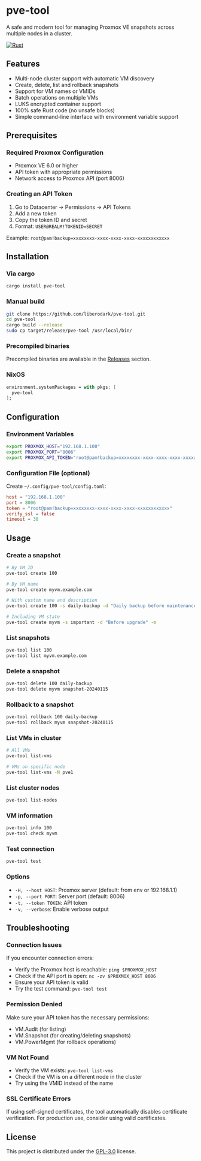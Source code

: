 # pve-tool

A safe and modern tool for managing Proxmox VE snapshots across multiple nodes in a cluster.

[![Rust](https://github.com/liberodark/pve-tool/actions/workflows/rust.yml/badge.svg)](https://github.com/liberodark/pve-tool/actions/workflows/rust.yml)

## Features

- Multi-node cluster support with automatic VM discovery
- Create, delete, list and rollback snapshots
- Support for VM names or VMIDs
- Batch operations on multiple VMs
- LUKS encrypted container support
- 100% safe Rust code (no unsafe blocks)
- Simple command-line interface with environment variable support

## Prerequisites

### Required Proxmox Configuration

- Proxmox VE 6.0 or higher
- API token with appropriate permissions
- Network access to Proxmox API (port 8006)

### Creating an API Token

1. Go to Datacenter → Permissions → API Tokens
2. Add a new token
3. Copy the token ID and secret
4. Format: `USER@REALM!TOKENID=SECRET`

Example: `root@pam!backup=xxxxxxxx-xxxx-xxxx-xxxx-xxxxxxxxxxxx`

## Installation

### Via cargo
```bash
cargo install pve-tool
```

### Manual build
```bash
git clone https://github.com/liberodark/pve-tool.git
cd pve-tool
cargo build --release
sudo cp target/release/pve-tool /usr/local/bin/
```

### Precompiled binaries
Precompiled binaries are available in the [Releases](https://github.com/liberodark/pve-tool/releases) section.

### NixOS
```nix
environment.systemPackages = with pkgs; [
  pve-tool
];
```

## Configuration

### Environment Variables

```bash
export PROXMOX_HOST="192.168.1.100"
export PROXMOX_PORT="8006"
export PROXMOX_API_TOKEN="root@pam!backup=xxxxxxxx-xxxx-xxxx-xxxx-xxxxxxxxxxxx"
```

### Configuration File (optional)

Create `~/.config/pve-tool/config.toml`:

```toml
host = "192.168.1.100"
port = 8006
token = "root@pam!backup=xxxxxxxx-xxxx-xxxx-xxxx-xxxxxxxxxxxx"
verify_ssl = false
timeout = 30
```

## Usage

### Create a snapshot

```bash
# By VM ID
pve-tool create 100

# By VM name
pve-tool create myvm.example.com

# With custom name and description
pve-tool create 100 -s daily-backup -d "Daily backup before maintenance"

# Including VM state
pve-tool create myvm -s important -d "Before upgrade" -m
```

### List snapshots

```bash
pve-tool list 100
pve-tool list myvm.example.com
```

### Delete a snapshot

```bash
pve-tool delete 100 daily-backup
pve-tool delete myvm snapshot-20240115
```

### Rollback to a snapshot

```bash
pve-tool rollback 100 daily-backup
pve-tool rollback myvm snapshot-20240115
```

### List VMs in cluster

```bash
# All VMs
pve-tool list-vms

# VMs on specific node
pve-tool list-vms -N pve1
```

### List cluster nodes

```bash
pve-tool list-nodes
```

### VM information

```bash
pve-tool info 100
pve-tool check myvm
```

### Test connection

```bash
pve-tool test
```

### Options
- `-H, --host HOST`: Proxmox server (default: from env or 192.168.1.1)
- `-p, --port PORT`: Server port (default: 8006)
- `-t, --token TOKEN`: API token
- `-v, --verbose`: Enable verbose output

## Troubleshooting

### Connection Issues
If you encounter connection errors:
- Verify the Proxmox host is reachable: `ping $PROXMOX_HOST`
- Check if the API port is open: `nc -zv $PROXMOX_HOST 8006`
- Ensure your API token is valid
- Try the test command: `pve-tool test`

### Permission Denied
Make sure your API token has the necessary permissions:
- VM.Audit (for listing)
- VM.Snapshot (for creating/deleting snapshots)
- VM.PowerMgmt (for rollback operations)

### VM Not Found
- Verify the VM exists: `pve-tool list-vms`
- Check if the VM is on a different node in the cluster
- Try using the VMID instead of the name

### SSL Certificate Errors
If using self-signed certificates, the tool automatically disables certificate verification. For production use, consider using valid certificates.

## License

This project is distributed under the [GPL-3.0](LICENSE) license.
